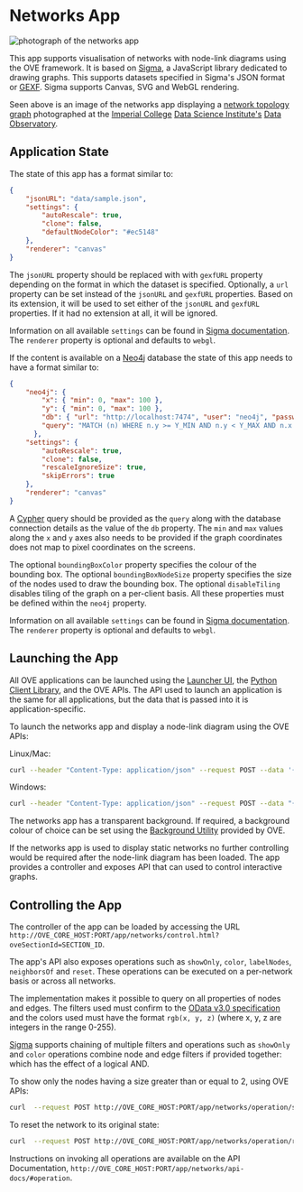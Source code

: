 # Networks App

![photograph of the networks app](https://media.githubusercontent.com/media/ove/ove-docs/master/resources/358A4335.JPG "photograph of the networks app")

This app supports visualisation of networks with node-link diagrams using the OVE framework. It is based on [Sigma](http://sigmajs.org/), a JavaScript library dedicated to drawing graphs. This supports datasets specified in Sigma's JSON format or [GEXF](https://gephi.org/gexf/format/). Sigma supports Canvas, SVG and WebGL rendering.

Seen above is an image of the networks app displaying a [network topology graph](https://www.imperial.ac.uk/business-school/department-news/imperial-business-analytics/understanding-cyber-attacks-a-keystroke-in-a-haystack/) photographed at the [Imperial College](http://www.imperial.ac.uk) [Data Science Institute's](http://www.imperial.ac.uk/data-science/) [Data Observatory](http://www.imperial.ac.uk/data-science/data-observatory/).

## Application State

The state of this app has a format similar to:

```json
{
    "jsonURL": "data/sample.json",
    "settings": {
        "autoRescale": true,
        "clone": false,
        "defaultNodeColor": "#ec5148"
    },
    "renderer": "canvas"
}
```

The `jsonURL` property should be replaced with with `gexfURL` property depending on the format in which the dataset is specified. Optionally, a `url` property can be set instead of the `jsonURL` and `gexfURL` properties. Based on its extension, it will be used to set either of the `jsonURL` and `gexfURL` properties. If it had no extension at all, it will be ignored.

Information on all available `settings` can be found in [Sigma documentation](https://github.com/jacomyal/sigma.js/wiki/Settings). The `renderer` property is optional and defaults to `webgl`.

If the content is available on a [Neo4j](https://neo4j.com/docs) database the state of this app needs to have a format similar to:

```json
{
    "neo4j": {
        "x": { "min": 0, "max": 100 },
        "y": { "min": 0, "max": 100 },
        "db": { "url": "http://localhost:7474", "user": "neo4j", "password": "admin" },
        "query": "MATCH (n) WHERE n.y >= Y_MIN AND n.y < Y_MAX AND n.x >= X_MIN AND n.x < X_MAX RETURN n LIMIT 100"
      },
    "settings": {
        "autoRescale": true,
        "clone": false,
        "rescaleIgnoreSize": true,
        "skipErrors": true
    },
    "renderer": "canvas"
}
```

A [Cypher](https://neo4j.com/docs/cypher-refcard/current/) query should be provided as the `query` along with the database connection details as the value of the `db` property. The `min` and `max` values along the `x` and `y` axes also needs to be provided if the graph coordinates does not map to pixel coordinates on the screens.

The optional `boundingBoxColor` property specifies the colour of the bounding box. The optional `boundingBoxNodeSize` property specifies the size of the nodes used to draw the bounding box. The optional `disableTiling` disables tiling of the graph on a per-client basis. All these properties must be defined within the `neo4j` property.

Information on all available `settings` can be found in [Sigma documentation](https://github.com/jacomyal/sigma.js/wiki/Settings). The `renderer` property is optional and defaults to `webgl`.

## Launching the App

All OVE applications can be launched using the [Launcher UI](https://ove.readthedocs.io/en/stable/ove-ui/packages/ove-ui-launcher/README.html), the [Python Client Library](https://github.com/ove/ove-sdks/tree/master/python), and the OVE APIs. The API used to launch an application is the same for all applications, but the data that is passed into it is application-specific.

To launch the networks app and display a node-link diagram using the OVE APIs:

Linux/Mac:

```sh
curl --header "Content-Type: application/json" --request POST --data '{"app": {"url": "http://OVE_CORE_HOST:PORT/app/networks","states": {"load": {"jsonURL": "data/sample.json", "settings": { "autoRescale": true, "clone": false, "defaultNodeColor": "#ec5148"}, "renderer": "canvas"}}}, "space": "OVE_SPACE", "h": 500, "w": 500, "y": 0, "x": 0}' http://OVE_CORE_HOST:PORT/section
```

Windows:

```sh
curl --header "Content-Type: application/json" --request POST --data "{\"app\": {\"url\": \"http://OVE_CORE_HOST:PORT/app/networks\", \"states\": {\"load\": {\"jsonURL\": \"data/sample.json\", \"settings\": { \"autoRescale\": true, \"clone\": false, \"defaultNodeColor\": \"#ec5148\"}, \"renderer\": \"canvas\"}}}, \"space\": \"OVE_SPACE\", \"h\": 500, \"w\": 500, \"y\": 0, \"x\": 0}" http://OVE_CORE_HOST:PORT/section
```

The networks app has a transparent background. If required, a background colour of choice can be set using the [Background Utility](../ove-app-html/docs/UTIL_BACKGROUND.md) provided by OVE.

If the networks app is used to display static networks no further controlling would be required after the node-link diagram has been loaded. The app provides a controller and exposes API that can used to control interactive graphs.

## Controlling the App

The controller of the app can be loaded by accessing the URL `http://OVE_CORE_HOST:PORT/app/networks/control.html?oveSectionId=SECTION_ID`.

The app's API also exposes operations such as `showOnly`, `color`, `labelNodes`, `neighborsOf` and `reset`. These operations can be executed on a per-network basis or across all networks.

The implementation makes it possible to query on all properties of nodes and edges. The filters used must confirm to the [OData v3.0 specification](https://www.odata.org/documentation/odata-version-3-0/odata-version-3-0-core-protocol/#thefiltersystemqueryoption) and the colors used must have the format `rgb(x, y, z)` (where x, y, z are integers in the range 0-255).

[Sigma](http://sigmajs.org/) supports chaining of multiple filters and operations such as `showOnly` and `color` operations combine node and edge filters if provided together: which has the effect of a logical AND.

To show only the nodes having a size greater than or equal to 2, using OVE APIs:

```sh
curl  --request POST http://OVE_CORE_HOST:PORT/app/networks/operation/showOnly?filter=size%20ge%202
```

To reset the network to its original state:

```sh
curl  --request POST http://OVE_CORE_HOST:PORT/app/networks/operation/reset
```

Instructions on invoking all operations are available on the API Documentation, `http://OVE_CORE_HOST:PORT/app/networks/api-docs/#operation`.
